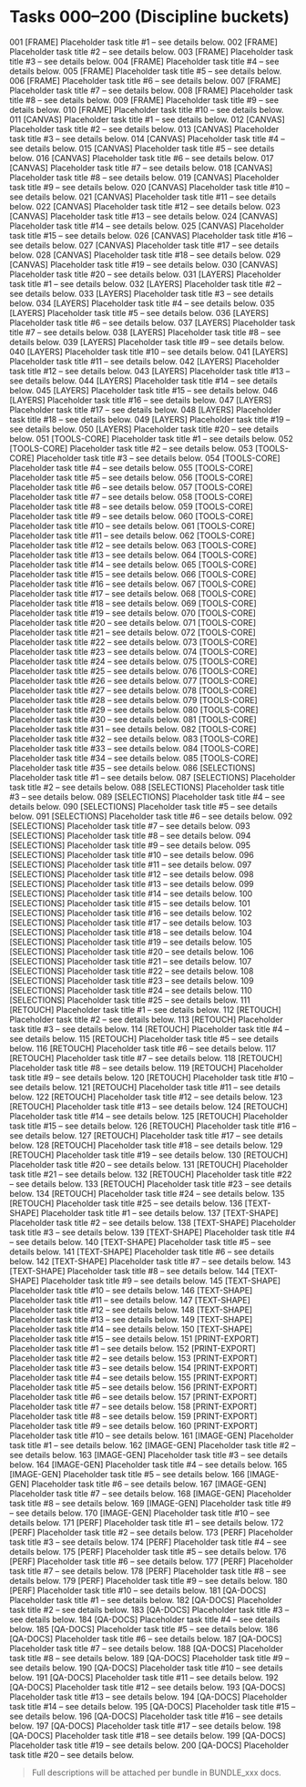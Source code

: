# Tasks 000–200 (Discipline buckets)

001 [FRAME] Placeholder task title #1 – see details below.
002 [FRAME] Placeholder task title #2 – see details below.
003 [FRAME] Placeholder task title #3 – see details below.
004 [FRAME] Placeholder task title #4 – see details below.
005 [FRAME] Placeholder task title #5 – see details below.
006 [FRAME] Placeholder task title #6 – see details below.
007 [FRAME] Placeholder task title #7 – see details below.
008 [FRAME] Placeholder task title #8 – see details below.
009 [FRAME] Placeholder task title #9 – see details below.
010 [FRAME] Placeholder task title #10 – see details below.
011 [CANVAS] Placeholder task title #1 – see details below.
012 [CANVAS] Placeholder task title #2 – see details below.
013 [CANVAS] Placeholder task title #3 – see details below.
014 [CANVAS] Placeholder task title #4 – see details below.
015 [CANVAS] Placeholder task title #5 – see details below.
016 [CANVAS] Placeholder task title #6 – see details below.
017 [CANVAS] Placeholder task title #7 – see details below.
018 [CANVAS] Placeholder task title #8 – see details below.
019 [CANVAS] Placeholder task title #9 – see details below.
020 [CANVAS] Placeholder task title #10 – see details below.
021 [CANVAS] Placeholder task title #11 – see details below.
022 [CANVAS] Placeholder task title #12 – see details below.
023 [CANVAS] Placeholder task title #13 – see details below.
024 [CANVAS] Placeholder task title #14 – see details below.
025 [CANVAS] Placeholder task title #15 – see details below.
026 [CANVAS] Placeholder task title #16 – see details below.
027 [CANVAS] Placeholder task title #17 – see details below.
028 [CANVAS] Placeholder task title #18 – see details below.
029 [CANVAS] Placeholder task title #19 – see details below.
030 [CANVAS] Placeholder task title #20 – see details below.
031 [LAYERS] Placeholder task title #1 – see details below.
032 [LAYERS] Placeholder task title #2 – see details below.
033 [LAYERS] Placeholder task title #3 – see details below.
034 [LAYERS] Placeholder task title #4 – see details below.
035 [LAYERS] Placeholder task title #5 – see details below.
036 [LAYERS] Placeholder task title #6 – see details below.
037 [LAYERS] Placeholder task title #7 – see details below.
038 [LAYERS] Placeholder task title #8 – see details below.
039 [LAYERS] Placeholder task title #9 – see details below.
040 [LAYERS] Placeholder task title #10 – see details below.
041 [LAYERS] Placeholder task title #11 – see details below.
042 [LAYERS] Placeholder task title #12 – see details below.
043 [LAYERS] Placeholder task title #13 – see details below.
044 [LAYERS] Placeholder task title #14 – see details below.
045 [LAYERS] Placeholder task title #15 – see details below.
046 [LAYERS] Placeholder task title #16 – see details below.
047 [LAYERS] Placeholder task title #17 – see details below.
048 [LAYERS] Placeholder task title #18 – see details below.
049 [LAYERS] Placeholder task title #19 – see details below.
050 [LAYERS] Placeholder task title #20 – see details below.
051 [TOOLS-CORE] Placeholder task title #1 – see details below.
052 [TOOLS-CORE] Placeholder task title #2 – see details below.
053 [TOOLS-CORE] Placeholder task title #3 – see details below.
054 [TOOLS-CORE] Placeholder task title #4 – see details below.
055 [TOOLS-CORE] Placeholder task title #5 – see details below.
056 [TOOLS-CORE] Placeholder task title #6 – see details below.
057 [TOOLS-CORE] Placeholder task title #7 – see details below.
058 [TOOLS-CORE] Placeholder task title #8 – see details below.
059 [TOOLS-CORE] Placeholder task title #9 – see details below.
060 [TOOLS-CORE] Placeholder task title #10 – see details below.
061 [TOOLS-CORE] Placeholder task title #11 – see details below.
062 [TOOLS-CORE] Placeholder task title #12 – see details below.
063 [TOOLS-CORE] Placeholder task title #13 – see details below.
064 [TOOLS-CORE] Placeholder task title #14 – see details below.
065 [TOOLS-CORE] Placeholder task title #15 – see details below.
066 [TOOLS-CORE] Placeholder task title #16 – see details below.
067 [TOOLS-CORE] Placeholder task title #17 – see details below.
068 [TOOLS-CORE] Placeholder task title #18 – see details below.
069 [TOOLS-CORE] Placeholder task title #19 – see details below.
070 [TOOLS-CORE] Placeholder task title #20 – see details below.
071 [TOOLS-CORE] Placeholder task title #21 – see details below.
072 [TOOLS-CORE] Placeholder task title #22 – see details below.
073 [TOOLS-CORE] Placeholder task title #23 – see details below.
074 [TOOLS-CORE] Placeholder task title #24 – see details below.
075 [TOOLS-CORE] Placeholder task title #25 – see details below.
076 [TOOLS-CORE] Placeholder task title #26 – see details below.
077 [TOOLS-CORE] Placeholder task title #27 – see details below.
078 [TOOLS-CORE] Placeholder task title #28 – see details below.
079 [TOOLS-CORE] Placeholder task title #29 – see details below.
080 [TOOLS-CORE] Placeholder task title #30 – see details below.
081 [TOOLS-CORE] Placeholder task title #31 – see details below.
082 [TOOLS-CORE] Placeholder task title #32 – see details below.
083 [TOOLS-CORE] Placeholder task title #33 – see details below.
084 [TOOLS-CORE] Placeholder task title #34 – see details below.
085 [TOOLS-CORE] Placeholder task title #35 – see details below.
086 [SELECTIONS] Placeholder task title #1 – see details below.
087 [SELECTIONS] Placeholder task title #2 – see details below.
088 [SELECTIONS] Placeholder task title #3 – see details below.
089 [SELECTIONS] Placeholder task title #4 – see details below.
090 [SELECTIONS] Placeholder task title #5 – see details below.
091 [SELECTIONS] Placeholder task title #6 – see details below.
092 [SELECTIONS] Placeholder task title #7 – see details below.
093 [SELECTIONS] Placeholder task title #8 – see details below.
094 [SELECTIONS] Placeholder task title #9 – see details below.
095 [SELECTIONS] Placeholder task title #10 – see details below.
096 [SELECTIONS] Placeholder task title #11 – see details below.
097 [SELECTIONS] Placeholder task title #12 – see details below.
098 [SELECTIONS] Placeholder task title #13 – see details below.
099 [SELECTIONS] Placeholder task title #14 – see details below.
100 [SELECTIONS] Placeholder task title #15 – see details below.
101 [SELECTIONS] Placeholder task title #16 – see details below.
102 [SELECTIONS] Placeholder task title #17 – see details below.
103 [SELECTIONS] Placeholder task title #18 – see details below.
104 [SELECTIONS] Placeholder task title #19 – see details below.
105 [SELECTIONS] Placeholder task title #20 – see details below.
106 [SELECTIONS] Placeholder task title #21 – see details below.
107 [SELECTIONS] Placeholder task title #22 – see details below.
108 [SELECTIONS] Placeholder task title #23 – see details below.
109 [SELECTIONS] Placeholder task title #24 – see details below.
110 [SELECTIONS] Placeholder task title #25 – see details below.
111 [RETOUCH] Placeholder task title #1 – see details below.
112 [RETOUCH] Placeholder task title #2 – see details below.
113 [RETOUCH] Placeholder task title #3 – see details below.
114 [RETOUCH] Placeholder task title #4 – see details below.
115 [RETOUCH] Placeholder task title #5 – see details below.
116 [RETOUCH] Placeholder task title #6 – see details below.
117 [RETOUCH] Placeholder task title #7 – see details below.
118 [RETOUCH] Placeholder task title #8 – see details below.
119 [RETOUCH] Placeholder task title #9 – see details below.
120 [RETOUCH] Placeholder task title #10 – see details below.
121 [RETOUCH] Placeholder task title #11 – see details below.
122 [RETOUCH] Placeholder task title #12 – see details below.
123 [RETOUCH] Placeholder task title #13 – see details below.
124 [RETOUCH] Placeholder task title #14 – see details below.
125 [RETOUCH] Placeholder task title #15 – see details below.
126 [RETOUCH] Placeholder task title #16 – see details below.
127 [RETOUCH] Placeholder task title #17 – see details below.
128 [RETOUCH] Placeholder task title #18 – see details below.
129 [RETOUCH] Placeholder task title #19 – see details below.
130 [RETOUCH] Placeholder task title #20 – see details below.
131 [RETOUCH] Placeholder task title #21 – see details below.
132 [RETOUCH] Placeholder task title #22 – see details below.
133 [RETOUCH] Placeholder task title #23 – see details below.
134 [RETOUCH] Placeholder task title #24 – see details below.
135 [RETOUCH] Placeholder task title #25 – see details below.
136 [TEXT-SHAPE] Placeholder task title #1 – see details below.
137 [TEXT-SHAPE] Placeholder task title #2 – see details below.
138 [TEXT-SHAPE] Placeholder task title #3 – see details below.
139 [TEXT-SHAPE] Placeholder task title #4 – see details below.
140 [TEXT-SHAPE] Placeholder task title #5 – see details below.
141 [TEXT-SHAPE] Placeholder task title #6 – see details below.
142 [TEXT-SHAPE] Placeholder task title #7 – see details below.
143 [TEXT-SHAPE] Placeholder task title #8 – see details below.
144 [TEXT-SHAPE] Placeholder task title #9 – see details below.
145 [TEXT-SHAPE] Placeholder task title #10 – see details below.
146 [TEXT-SHAPE] Placeholder task title #11 – see details below.
147 [TEXT-SHAPE] Placeholder task title #12 – see details below.
148 [TEXT-SHAPE] Placeholder task title #13 – see details below.
149 [TEXT-SHAPE] Placeholder task title #14 – see details below.
150 [TEXT-SHAPE] Placeholder task title #15 – see details below.
151 [PRINT-EXPORT] Placeholder task title #1 – see details below.
152 [PRINT-EXPORT] Placeholder task title #2 – see details below.
153 [PRINT-EXPORT] Placeholder task title #3 – see details below.
154 [PRINT-EXPORT] Placeholder task title #4 – see details below.
155 [PRINT-EXPORT] Placeholder task title #5 – see details below.
156 [PRINT-EXPORT] Placeholder task title #6 – see details below.
157 [PRINT-EXPORT] Placeholder task title #7 – see details below.
158 [PRINT-EXPORT] Placeholder task title #8 – see details below.
159 [PRINT-EXPORT] Placeholder task title #9 – see details below.
160 [PRINT-EXPORT] Placeholder task title #10 – see details below.
161 [IMAGE-GEN] Placeholder task title #1 – see details below.
162 [IMAGE-GEN] Placeholder task title #2 – see details below.
163 [IMAGE-GEN] Placeholder task title #3 – see details below.
164 [IMAGE-GEN] Placeholder task title #4 – see details below.
165 [IMAGE-GEN] Placeholder task title #5 – see details below.
166 [IMAGE-GEN] Placeholder task title #6 – see details below.
167 [IMAGE-GEN] Placeholder task title #7 – see details below.
168 [IMAGE-GEN] Placeholder task title #8 – see details below.
169 [IMAGE-GEN] Placeholder task title #9 – see details below.
170 [IMAGE-GEN] Placeholder task title #10 – see details below.
171 [PERF] Placeholder task title #1 – see details below.
172 [PERF] Placeholder task title #2 – see details below.
173 [PERF] Placeholder task title #3 – see details below.
174 [PERF] Placeholder task title #4 – see details below.
175 [PERF] Placeholder task title #5 – see details below.
176 [PERF] Placeholder task title #6 – see details below.
177 [PERF] Placeholder task title #7 – see details below.
178 [PERF] Placeholder task title #8 – see details below.
179 [PERF] Placeholder task title #9 – see details below.
180 [PERF] Placeholder task title #10 – see details below.
181 [QA-DOCS] Placeholder task title #1 – see details below.
182 [QA-DOCS] Placeholder task title #2 – see details below.
183 [QA-DOCS] Placeholder task title #3 – see details below.
184 [QA-DOCS] Placeholder task title #4 – see details below.
185 [QA-DOCS] Placeholder task title #5 – see details below.
186 [QA-DOCS] Placeholder task title #6 – see details below.
187 [QA-DOCS] Placeholder task title #7 – see details below.
188 [QA-DOCS] Placeholder task title #8 – see details below.
189 [QA-DOCS] Placeholder task title #9 – see details below.
190 [QA-DOCS] Placeholder task title #10 – see details below.
191 [QA-DOCS] Placeholder task title #11 – see details below.
192 [QA-DOCS] Placeholder task title #12 – see details below.
193 [QA-DOCS] Placeholder task title #13 – see details below.
194 [QA-DOCS] Placeholder task title #14 – see details below.
195 [QA-DOCS] Placeholder task title #15 – see details below.
196 [QA-DOCS] Placeholder task title #16 – see details below.
197 [QA-DOCS] Placeholder task title #17 – see details below.
198 [QA-DOCS] Placeholder task title #18 – see details below.
199 [QA-DOCS] Placeholder task title #19 – see details below.
200 [QA-DOCS] Placeholder task title #20 – see details below.

> Full descriptions will be attached per bundle in BUNDLE_xxx docs.
